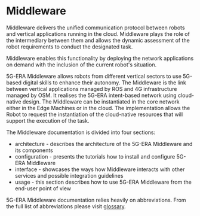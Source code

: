 # Middleware

Middleware delivers the unified communication protocol between robots and vertical applications running in the cloud. Middleware plays the role of the intermediary between them and allows the dynamic assessment of the robot requirements to conduct the designated task. 

Middleware enables this functionality by deploying the network applications on demand with the inclusion of the current robot's situation.

5G-ERA Middleware allows robots from different vertical sectors to use 5G-based digital
skills to enhance their autonomy. The Middleware is the link between vertical applications
managed by ROS and 4G infrastructure managed by OSM. It realises the 5G-ERA intent-based network using cloud-native design. The Middleware can be instantiated in the core
network either in the Edge Machines or in the cloud. The implementation allows the Robot to
request the instantiation of the cloud-native resources that will support the execution of the
task.

The Middleware documentation is divided into four sections:
* architecture - describes the architecture of the 5G-ERA Middleware and its components
* configuration - presents the tutorials how to install and configure 5G-ERA Middleware
* interface - showcases the ways how Middleware interacts with other services and possible integration guidelines
* usage - this section describes how to use 5G-ERA Middleware from the end-user point of view

5G-ERA Middleware documentation relies heavily on abbreviations. From the full list of abbreviations please visit [glossary](./Middleware/glosary.md).
